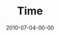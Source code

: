---
layout: message
category: message
series: "House Work"
title: "Time"
date: 2010-07-04-00-00
message_id: 627
audio: "http://s3.amazonaws.com/crossroadsaudiomessages/HouseWork04.mp3"
audio-duration: "39:59"
program: "http://s3.amazonaws.com/crossroads-media/media/legacy/documents/07-03-04-10Program.pdf"
description: "Chuck Mingo discusses how to line up our calendar with our passions."
video: "https://s3.amazonaws.com/crossroadsvideomessages/HouseWork04.mp4"
video-duration: "40:04"
video-image: "http://s3.amazonaws.com/crossroads-media/images/legacy/content/HouseWork04_Still.jpg"
flag: "N"
---